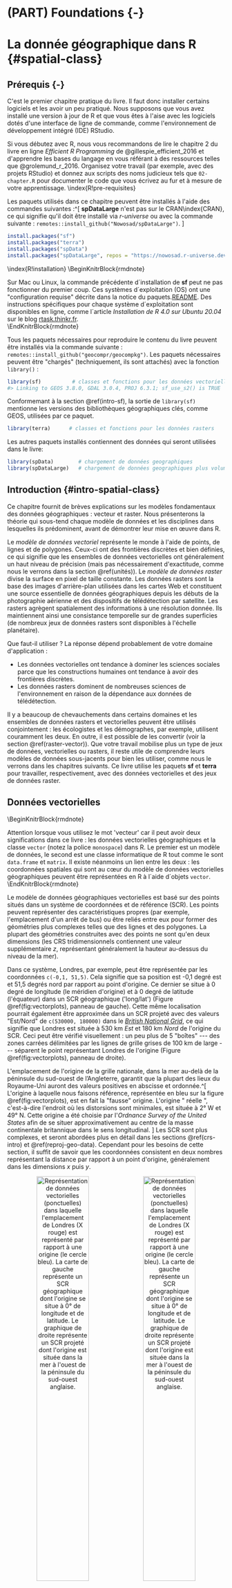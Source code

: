 # (PART) Foundations {-}

# La donnée géographique dans R {#spatial-class}

## Prérequis {-}

C'est le premier chapitre pratique du livre. Il faut donc installer certains logiciels et les avoir un peu pratiqué. 
Nous supposons que vous avez installé une version à jour de R et que vous êtes à l'aise avec les logiciels dotés d'une interface de ligne de commande, comme l'environnement de développement intégré (IDE) RStudio.
<!--or VSCode?-->

<!-- Should we update these references to more up-to-date resources? -->
Si vous débutez avec R, nous vous recommandons de lire le chapitre 2 du livre en ligne *Efficient R Programming* de @gillespie_efficient_2016 et d'apprendre les bases du langage en vous référant à des ressources telles que @grolemund_r_2016.
Organisez votre travail (par exemple, avec des projets RStudio) et donnez aux scripts des noms judicieux tels que `02-chapter.R` pour documenter le code que vous écrivez au fur et à mesure de votre apprentissage.
\index{R!pre-requisites}

Les paquets utilisés dans ce chapitre peuvent être installés à l'aide des commandes suivantes :^[
**spDataLarge** n'est pas sur le CRAN\index{CRAN}, ce qui signifie qu'il doit être installé via *r-universe* ou avec la commande suivante : `remotes::install_github("Nowosad/spDataLarge")`.
]


```r
install.packages("sf")
install.packages("terra")
install.packages("spData")
install.packages("spDataLarge", repos = "https://nowosad.r-universe.dev")
```

\index{R!installation}
\BeginKnitrBlock{rmdnote}<div class="rmdnote">Sur Mac ou Linux, la commande précédente d´installation de **sf** peut ne pas fonctionner du premier coup.
Ces systèmes d´exploitation (OS) ont une "configuration requise" décrite dans la notice du paquets.[README](https://github.com/r-spatial/sf). 
Des instructions spécifiques pour chaque système d´exploitation sont disponibles en ligne, comme l´article *Installation de R 4.0 sur Ubuntu 20.04* sur le blog [rtask.thinkr.fr](https://rtask.thinkr.fr/installation-of-r-4-0-on-ubuntu-20-04-lts-and-tips-for-spatial-packages/).</div>\EndKnitrBlock{rmdnote}

Tous les paquets nécessaires pour reproduire le contenu du livre peuvent être installés via la commande suivante : `remotes::install_github("geocompr/geocompkg")`.
Les paquets nécessaires peuvent être "chargés" (techniquement, ils sont attachés) avec la fonction `library()` :


```r
library(sf)          # classes et fonctions pour les données vectorielles
#> Linking to GEOS 3.8.0, GDAL 3.0.4, PROJ 6.3.1; sf_use_s2() is TRUE
```

Conformemant à la section \@ref(intro-sf), la sortie de `library(sf)` mentionne les versions des bibliothèques géographiques clés, comme GEOS, utilisées par ce paquet.


```r
library(terra)      # classes et fonctions pour les données rasters
```

Les autres paquets installés contiennent des données qui seront utilisées dans le livre:


```r
library(spData)        # chargement de données geographiques
library(spDataLarge)   # chargement de données geographiques plus volumineuses
```

## Introduction {#intro-spatial-class}

Ce chapitre fournit de brèves explications sur les modèles fondamentaux des données géographiques : vecteur et raster.
Nous présenterons la théorie qui sous-tend chaque modèle de données et les disciplines dans lesquelles ils prédominent, avant de démontrer leur mise en œuvre dans R.

Le *modèle de données vectoriel* représente le monde à l'aide de points, de lignes et de polygones.
Ceux-ci ont des frontières discrètes et bien définies, ce qui signifie que les ensembles de données vectorielles ont généralement un haut niveau de précision (mais pas nécessairement d'exactitude, comme nous le verrons dans la section \@ref(unités)).
Le *modèle de données raster* divise la surface en pixel de taille constante.
Les données rasters sont la base des images d'arrière-plan utilisées dans les cartes Web et constituent une source essentielle de données géographiques depuis les débuts de la photographie aérienne et des dispositifs de télédétection par satellite.
Les rasters agrègent spatialement des informations à une résolution donnée. Ils maintiennent ainsi une consistance temporelle sur de grandes superficies (de nombreux jeux de données rasters sont disponibles à l'échelle planétaire).

Que faut-il utiliser ?
La réponse dépend probablement de votre domaine d'application :

- Les données vectorielles ont tendance à dominer les sciences sociales parce que les constructions humaines ont tendance à avoir des frontières discrètes.
- Les données rasters dominent de nombreuses sciences de l'environnement en raison de la dépendance aux données de télédétection.

Il y a beaucoup de chevauchements dans certains domaines et les ensembles de données rasters et vectorielles peuvent être utilisés conjointement :
les écologistes et les démographes, par exemple, utilisent couramment les deux.
En outre, il est possible de les convertir (voir la section \@ref(raster-vector)).
Que votre travail mobilise plus un type de jeux de données, vectorielles ou rasters, il reste utile de comprendre leurs modèles de données sous-jacents pour bien les utiliser, comme nous le verrons dans les chapitres suivants.
Ce livre utilise les paquets **sf** et **terra** pour travailler, respectivement, avec des données vectorielles et des jeux de données raster.

## Données vectorielles 

\BeginKnitrBlock{rmdnote}<div class="rmdnote">Attention lorsque vous utilisez le mot 'vecteur' car il peut avoir deux significations dans ce livre :
les données vectorielles géographiques et la classe `vector` (notez la police `monospace`) dans R.
Le premier est un modèle de données, le second est une classe informatique de R tout comme le sont `data.frame` et `matrix`.
Il existe néanmoins un lien entre les deux : les coordonnées spatiales qui sont au cœur du modèle de données vectorielles géographiques peuvent être représentées en R à l´aide d´objets `vector`.</div>\EndKnitrBlock{rmdnote}

Le modèle de données géographiques vectorielles est basé sur des points situés dans un système de coordonnées et de référence (SCR).
Les points peuvent représenter des caractéristiques propres (par exemple, l'emplacement d'un arrêt de bus) ou être reliés entre eux pour former des géométries plus complexes telles que des lignes et des polygones.
La plupart des géométries construites avec des points ne sont qu'en deux dimensions (les CRS tridimensionnels contiennent une valeur supplémentaire $z$, représentant généralement la hauteur au-dessus du niveau de la mer).

Dans ce système, Londres, par exemple, peut être représentée par les coordonnées `c(-0,1, 51,5)`.
Cela signifie que sa position est  -0,1 degré est et 51,5 degrés nord par rapport au point d'origine.
Ce dernier se situe à 0 degré de longitude (le méridien d'origine) et à 0 degré de latitude (l'équateur) dans un SCR géographique ('long/lat') (Figure \@ref(fig:vectorplots), panneau de gauche).
Cette même localisation pourrait également être approximée dans un SCR projeté avec des valeurs "Est/Nord" de `c(530000, 180000)` dans le [*British National Grid*](https://en.wikipedia.org/wiki/Ordnance_Survey_National_Grid), ce qui signifie que Londres est située à 530 km *Est* et 180 km *Nord* de l'origine du SCR.
Ceci peut être vérifié visuellement : un peu plus de 5 "boîtes" --- des zones carrées délimitées par les lignes de grille grises de 100 km de large --- séparent le point représentant Londres de l'origine (Figure \@ref(fig:vectorplots), panneau de droite).

L'emplacement de l'origine de la grille nationale, dans la mer au-delà de la péninsule du sud-ouest de l’Angleterre, garantit que la plupart des lieux du Royaume-Uni auront des valeurs positives en abscisse et ordonnée.^[ 
L'origine à laquelle nous faisons référence, représentée en bleu sur la figure \@ref(fig:vectorplots), est en fait la "fausse" origine.
L'origine " réelle ", c'est-à-dire l'endroit où les distorsions sont minimales, est située à 2° W et 49° N. 
Cette origine a été choisie par l'*Ordnance Survey of the United States* afin de se situer approximativement au centre de la masse continentale britannique dans le sens longitudinal.
]
Les SCR sont plus complexes, et seront abordées plus en détail dans les sections \@ref(crs-intro) et \@ref(reproj-geo-data). Cependant pour les besoins de cette section, il suffit de savoir que les coordonnées consistent en deux nombres représentant la distance par rapport à un point d'origine, généralement dans les dimensions $x$ puis $y$.



<div class="figure" style="text-align: center">
<img src="figures/vector_lonlat.png" alt="Représentation de données vectorielles (ponctuelles) dans laquelle l'emplacement de Londres (X rouge) est représenté par rapport à une origine (le cercle bleu). La carte de gauche représente un SCR géographique dont l'origine se situe à 0° de longitude et de latitude. Le graphique de droite représente un SCR projeté dont l'origine est située dans la mer à l'ouest de la péninsule du sud-ouest anglaise." width="49%" /><img src="figures/vector_projected.png" alt="Représentation de données vectorielles (ponctuelles) dans laquelle l'emplacement de Londres (X rouge) est représenté par rapport à une origine (le cercle bleu). La carte de gauche représente un SCR géographique dont l'origine se situe à 0° de longitude et de latitude. Le graphique de droite représente un SCR projeté dont l'origine est située dans la mer à l'ouest de la péninsule du sud-ouest anglaise." width="49%" />
<p class="caption">(\#fig:vectorplots)Représentation de données vectorielles (ponctuelles) dans laquelle l'emplacement de Londres (X rouge) est représenté par rapport à une origine (le cercle bleu). La carte de gauche représente un SCR géographique dont l'origine se situe à 0° de longitude et de latitude. Le graphique de droite représente un SCR projeté dont l'origine est située dans la mer à l'ouest de la péninsule du sud-ouest anglaise.</p>
</div>

**sf** fournit des classes informatiques pour les données géographiques vectorielles ainsi qu'une interface en ligne de commande pour des bibliothèques de géocomputation de bas niveau : 

- GDAL\index{GDAL}, pour la lecture, l'écriture et la manipulation d'une large gamme de formats de données géographiques, couverte dans le chapitre \@ref(read-write)
- PROJ, une puissante bibliothèque pour les transformations de systèmes de coordonnées, qui sous-tend le chapitre \@ref(reproj-geo-data)
- GEOS\index{GEOS}, un moteur de géométrie euclidienne pour les opérations telles que le calcul des tampons et des centroïdes sur les données avec un SCR projeté, couvert dans le chapitre \@ref(geometric-operations)
- [S2](https://s2geometry.io/), un moteur de géométrie sphérique écrit en C++ développé par Google, via le paquet [**s2**](https://r-spatial.github.io/s2/), couvert dans la section \@ref(s2) ci-dessous et dans le chapitre \@ref(reproj-geo-data).
<!-- - [liblwgeom](https://github.com/postgis/postgis/tree/master/liblwgeom), a geometry engine used by PostGIS, via the [**lwgeom**](https://r-spatial.github.io/lwgeom/) package -->

Les informations concernant ces interfaces sont indiquées par *sf* lorsque que celui ci est chargé pour la première fois: via le message `Linking to GEOS 3.8.0, GDAL 3.0.4, PROJ 6.3.1; sf_use_s2() is TRUE` apparue en dessous de la commande `library(sf)` au tout début de ce chapitre. Ce message indique les versions des bibliothèques liées GEOS, GDAL et PROJ (chiffre pouvant varier au cours du temps et entre les ordinateurs) et si oui ou non l'interface avec S2 est activée. 
Aujourd'hui, nous considérons que c'est un acquis, cependant, c'est grâce à l’intégration étroite entre les différentes bibliothèques géographiques qu'un travail de géocomputation reproductible est possible.

Une fonctionnalité intéressante de **sf** est que vous pouvez changer le moteur de géométrie par défaut utilisé sur les données non projetées : "Désactiver" S2 peut être fait avec la commande `sf::sf_use_s2("FALSE")`, ce qui signifie que le moteur de géométrie euclidienne GEOS sera utilisé par défaut pour toutes les opérations de géométrie, y compris celles sur les données non projetées.
Comme nous le verrons dans la Section \@ref(s2), la géométrie euclidienne, ou plane, est basée sur un espace à 2 dimensions.
Les moteurs de géométrie euclidienne tels que GEOS supposent des coordonnées "plates" (projetées), tandis que les moteurs de géométrie sphérique tels que S2 supposent des coordonnées non projetées (lon/lat).

Cette section présente les classes **sf** en préparation des chapitres suivants (les chapitres \@ref(geometric-operations) et \@ref(read-write) couvrent respectivement l'interface GEOS et GDAL)

### Une introduction aux *Simple Features*

*Simple features* est un [Format ouvert](http://portal.opengeospatial.org/files/?artifact_id=25355) développé et approuvé par l'Open Geospatial Consortium (OGC), une organisation à but non lucratif dont nous reviendrons sur les activités dans un chapitre ultérieur (section \@ref(file-formats)).
\index{simple features |cf. {sf}}
*Simple Features* est un modèle de données hiérarchique qui représente un large éventail de types géométriques.
Sur les 18 types géométriques pris en charge par la spécification, seuls 7 sont utilisés dans la grande majorité des recherches géographiques (voir Figure \@ref(fig:sf-ogc)) ;
ces types géométriques de base sont entièrement pris en charge par le paquet R **sf** [@pebesma_simple_2018].^[
Le format OGC complet comprend des types de géométrie plutôt exotiques, notamment les types de géométrie "surface" et "courbe", qui ont actuellement une application limitée dans le monde réel.
Les 18 types peuvent être manipulés avec le package **sf**, bien que (à partir de l'été 2018) leur représentation ne fonctionne plus que pour les "7 principaux".
]  

<div class="figure" style="text-align: center">
<img src="figures/sf-classes.png" alt="Les types de *Simple features* pleinement disponibles dans sf." width="60%" />
<p class="caption">(\#fig:sf-ogc)Les types de *Simple features* pleinement disponibles dans sf.</p>
</div>

**sf** peut représenter tous les types de géométrie vectorielle courants (les classes de données raster ne sont pas prises en charge par **sf**) : points, lignes, polygones et leurs versions "multi" respectives (qui regroupent les caractéristiques du même type en une seule caractéristique).
\index{sf}
\index{sf (package)|voir {sf}}
**sf** prend également en charge les collections de géométrie, qui peuvent contenir plusieurs types de géométrie dans un seul objet.
**sf** fournit la même fonctionnalité (et plus) que celle fournie précédemment dans trois packages --- **sp** pour les classes de données [@R-sp], **rgdal** pour la lecture/écriture de données via une interface avec GDAL et PROJ [@R-rgdal] et **rgeos** pour les opérations spatiales via une interface avec GEOS [@R-rgeos].


Comme expliqué au chapitre 1, les paquets géographiques de R ont une longue histoire d'interfaçage avec des bibliothèques de niveau inférieur, et **sf** poursuit cette tradition avec une interface unifiée vers les versions récentes de GEOS pour les opérations de géométrie, la bibliothèque GDAL pour la lecture et l'écriture de fichiers de données géographiques, et la bibliothèque PROJ pour la représentation et la transformation des systèmes de référence de coordonnées projetées.
Grâce à **s2**,
<!-- **s2** functions have replaced **lwgeom** ones (Bivand 2021). -->
<!-- and **lwgeom**, **sf** also has an inter to PostGIS's [`liblwgeom`](https://github.com/postgis/postgis/tree/master/liblwgeom) library  -->
"une interface avec la bibliothèque de géométrie sphérique de Google [`s2`] (https://s2geometry.io/), **sf** a également accès à des "mesures et opérations sur des géométries non planes" rapides et précises" [@bivand_progress_2021].
Depuis la version 1.0.0 de **sf**, lancée en [juin 2021](https://cran.r-project.org/src/contrib/Archive/sf/), la fonctionnalité **s2** est maintenant utilisée par [défaut](https://r-spatial.org/r/2020/06/17/s2.html) sur les géométries avec des systèmes de coordonnées géographiques (longitude/latitude), une caractéristique unique de **sf** qui diffère des bibliothèques spatiales ne prenant en charge que GEOS pour les opérations de géométrie, comme le paquet Python [GeoPandas](geopandas/geopandas/issues/2098).
Nous aborderons **s2** dans les chapitres suivants.
<!-- Todo: link to them, e.g. (RL 2021-11) -->
<!-- See sections \@ref(s2) and \@ref(buffers) for further details. -->

La capacité de **sf** à intégrer plusieurs bibliothèques puissantes pour la géoinformatique dans un seul cadre est une réalisation remarquable qui réduit le "coût d'entrée" dans le monde de l'analyse reproductible des données géographiques avec des bibliothèques performantes.
La fonctionnalité de **sf** est bien documentée sur son site web à l'adresse [r-spatial.github.io/sf/] (https://r-spatial.github.io/sf/index.html) qui contient 7 vignettes.
Celles-ci peuvent être visualisées hors ligne comme suit :


```r
vignette(package = "sf") # Qu'elles sont les vignettes disponibles
vignette("sf1")          # Une introduction à la bibliothèque 
```



Comme l'explique la première vignette, les objets de type *simples features* dans R sont stockés dans un tableau de données, les données géographiques occupant une colonne spéciale, généralement nommée "geom" ou "geometry".
Nous allons utiliser le jeu de données `world` fourni par la bibliothèque **spData**, chargé au début de ce chapitre, pour montrer ce que sont les objets `sf` et comment ils fonctionnent.
`world` est un "tableau de données `sf`" contenant des colonnes spatiales et attributaires, dont les noms sont retournés par la fonction `names()` (la dernière colonne dans cet exemple contient les informations géographiques) :


```r
class(world)
#> [1] "sf"         "tbl_df"     "tbl"        "data.frame"
names(world)
#>  [1] "iso_a2"    "name_long" "continent" "region_un" "subregion" "type"     
#>  [7] "area_km2"  "pop"       "lifeExp"   "gdpPercap" "geom"
```

Le contenu de cette colonne `geom` donne aux objets `sf` leurs propriétés spatiales : `world$geom` est une '[colonne de type liste](https://adv-r.hadley.nz/vectors-chap.html#list-columns)' qui contient toutes les coordonnées des polygones du pays.
\index{list column}
Les objets `sf` peuvent être tracés rapidement avec la fonction de base de R, `plot()` ;
la commande suivante crée la figure \@ref(fig:world-all).


```r
plot(world)
```

<div class="figure" style="text-align: center">
<img src="02-spatial-data_files/figure-html/world-all-1.png" alt="Cartes du monde utilisant le paquet sf, avec une dimension pour chaque attribut." width="100%" />
<p class="caption">(\#fig:world-all)Cartes du monde utilisant le paquet sf, avec une dimension pour chaque attribut.</p>
</div>

Notez qu'au lieu de créer une seule carte par défaut pour les objets géographiques, comme le font la plupart des programmes SIG,  la fonction `plot()` sur des objets `sf` retourne une carte pour chaque variable du jeux de données.
Ce comportement peut être utile pour explorer la distribution spatiale de différentes variables et est abordé plus en détail dans la section \@ref(basic-map).

Plus largement, traiter les objets géographiques comme des tableaux de données classiques avec des propriétés spatiales présente de nombreux avantages, surtout si vous avez déjà l'habitude de travailler avec des tableaux de données.
Par exemple, la fonction très pratique `summary()`, fournit un aperçu utile des variables de l'objet `world`.


```r
summary(world["lifeExp"])
#>     lifeExp                geom    
#>  Min.   :50.6   MULTIPOLYGON :177  
#>  1st Qu.:65.0   epsg:4326    :  0  
#>  Median :72.9   +proj=long...:  0  
#>  Mean   :70.9                      
#>  3rd Qu.:76.8                      
#>  Max.   :83.6                      
#>  NA's   :10
```

Bien que nous n'ayons sélectionné qu'une seule variable pour la commande `summary()`, elle produit également un rapport sur la géométrie.
Cela démontre le comportement "permanent" des colonnes de type géométrie des objets **sf**, cela signifie que la géométrie est conservée à moins que l'utilisateur ne la supprime délibérément, comme nous le verrons dans la Section \@ref(vector-attribute-manipulation).
Le résultat fournit un résumé rapide des données spatiales et non spatiales contenues dans `world` : l'espérance de vie moyenne est de 71 ans (allant de moins de 51 ans à plus de 83 ans avec une médiane de 73 ans) pour tous les pays.

\BeginKnitrBlock{rmdnote}<div class="rmdnote">Le mot `MULTIPOLYGON` dans le résumé ci-dessus fait référence au type de géométrie des éléments (pays) dans l´objet `world`.
Cette représentation est nécessaire pour les pays comportant des îles comme l´Indonésie et la Grèce.
Les autres types de géométrie sont décrits dans la section \@ref(geometry).</div>\EndKnitrBlock{rmdnote}

Il est important d'examiner de plus près le comportement de base et le contenu de cet objet *simple feature*, que l'on peut utilement considérer comme un "**s**patial data **f**rames".

Les objets `sf` sont faciles à extraire: le code ci-dessous extrait ses deux premières lignes et trois premières colonnes de `world`.
La sortie montre deux différences majeures par rapport à un `data.frame` standard : l'inclusion de données géographiques supplémentaires (`geometry type`, `dimension`, `bbox` et les informatio`ns SCR - `epsg (SRID)`, `proj4string`) ainsi que la présence d'une colonne `geometry`, ici nommée `geom` :


```r
world_mini = world[1:2, 1:3]
world_mini
#> Simple feature collection with 2 features and 3 fields
#> Geometry type: MULTIPOLYGON
#> Dimension:     XY
#> Bounding box:  xmin: -180 ymin: -18.3 xmax: 180 ymax: -0.95
#> Geodetic CRS:  WGS 84
#> # A tibble: 2 × 4
#>   iso_a2 name_long continent                                                geom
#>   <chr>  <chr>     <chr>                                      <MULTIPOLYGON [°]>
#> 1 FJ     Fiji      Oceania   (((-180 -16.6, -180 -16.5, -180 -16, -180 -16.1, -…
#> 2 TZ     Tanzania  Africa    (((33.9 -0.95, 31.9 -1.03, 30.8 -1.01, 30.4 -1.13,…
```

Tout cela peut sembler assez complexe, surtout pour un système de classes qui est censé être simple.
Cependant, il y a de bonnes raisons d'organiser les choses de cette façon et d'utiliser **sf**.

Avant de décrire chaque type de géométrie géré par le paquet **sf**, il est utile de prendre un peu de recul pour comprendre les éléments constitutifs des objets de type `sf`. 
La section \@ref(sf) montre comment les objets *simples features* sont des tableau de données, avec des colonnes géométriques spéciales.
Ces colonnes spatiales sont souvent appelées `geom` ou `geometry` : ainsi `world$geom` fait référence à l'élément spatial de l'objet `world` décrit plus haut.
Ces colonnes géométriques sont des "colonnes de type liste" de la classe `sfc` (voir la section \@ref(sfc)).
Puis, à leur tour, les objets `sfc` sont composés d'un ou plusieurs objets de la classe `sfg` : des géométries *simples features* que nous décriverons dans la section \@ref(sfg).
\index{sf!sfc}
\index{simple feature columns|see {sf!sfc}}

Pour comprendre comment fonctionnent les composantes spatiales des *simples features*, il est essentiel de comprendre comment leurs géométries sont prises en comptes.
C'est pourquoi nous couvrirons chacun des types de géométrie *simples features* actuellement pris en charge dans la section \@ref(geometry) puis nous continuerons en montrant comment ils peuvent être représentés dans R avec des objets `sf`, formés à la base d'objets `sfg` et `sfc`.


```bloc2
Le morceau de code précédent utilise `=` pour créer un nouvel objet appelé `world_mini` dans la commande `world_mini = world[1:2, 1:3]`.
C´est ce qu´on appelle une affectation.
Une commande équivalente pour obtenir le même résultat est `world_mini <- world[1:2, 1:3]`.
Bien que l´affectation par flèche soit plus couramment utilisée, nous utilisons l´affectation par égalité parce qu´elle est légèrement plus rapide à taper et plus facile à enseigner en raison de sa compatibilité avec les langages couramment utilisés tels que Python et JavaScript.
L´utilisation de l´un ou l´autre est une question de préférence, tant que vous êtes cohérent (des paquets tels que **styler** peuvent être utilisés pour changer de style).
```

### Pourquoi *simple features*?

Les *simple features* sont un modèle de données largement utilisé qui sous-tend les structures de données de nombreuses applications SIG, notamment QGIS\index{QGIS} et PostGIS\index{PostGIS}.
L'un des principaux avantages de cette approche est que l'utilisation du modèle de données garantit que votre travail est transférable à d'autres configurations, par exemple l'importation et l'exportation vers des bases de données spatiales.
\index{sf!why simple features}

Une question plus spécifique du point de vue de R est "pourquoi utiliser le paquet **sf** alors que **sp** est déjà éprouvé" ?
Il existe de nombreuses raisons (liées notamment aux avantages du modèle des *simple features*) :

- lecture et écriture rapides des données ;
- amélioration des performances de représentation graphique ;
- les objets **sf** peuvent être traités comme des tableaux de données dans la plupart des opérations ; 
- les noms des fonctions **sf** sont relativement cohérents et intuitifs (tous commencent par `st_`) ; 
- les fonctions **sf** peuvent être combinées à l'aide de l'opérateur `%>%` et fonctionnent bien avec la collection [tidyverse](http://tidyverse.org/) des paquets R\index{tidyverse}.  

L'intégration de **sf** pour les paquets **tidyverse** est illustrée avec la fonction de lecture des données géographiques vectorisées: `read_sf()`.
Au contraire de la fonction `st_read()` qui va retourner les attributs dans les classes de base R `data.frame` (et affiche un message de compte rendu plus complet qui dans l'extrait de code ci dessous a été omis) la fonction `read_sf()` va retourner un **tidyverse** `tibble`.
Vous en trouvez la démonstration ci-dessous (voir la section \@ref(iovec) sur la lecture et l'écriture des données géographiques vectorielles avec R) : 


```r
nc_dfr = st_read(system.file("shape/nc.shp", package = "sf"))
#> Reading layer `nc' from data source 
#>   `/usr/local/lib/R/site-library/sf/shape/nc.shp' using driver `ESRI Shapefile'
#> Simple feature collection with 100 features and 14 fields
#> Geometry type: MULTIPOLYGON
#> Dimension:     XY
#> Bounding box:  xmin: -84.3 ymin: 33.9 xmax: -75.5 ymax: 36.6
#> Geodetic CRS:  NAD27
nc_tbl = read_sf(system.file("shape/nc.shp", package = "sf"))
class(nc_dfr)
#> [1] "sf"         "data.frame"
class(nc_tbl)
#> [1] "sf"         "tbl_df"     "tbl"        "data.frame"
```

Comme illusté dans le Chapitre \@ref(attr), montrant la manipulation d'objets `sf avec le **tidyverse**,  **sf** est désormais la bibliothèquee de référence pour l'analyse des données vectorielles spatiales dans R (sans oublier l'écosystème des paquets **spatstat** qui fournit de nombreuses fonctions pour les statistiques spatiales).
De nombreux paquets populaires reposent sur **sf**, comme le montre l'augmentation de sa popularité en termes de nombre de téléchargements par jour, comme indiqué dans la section \@ref(r-ecosystem) du chapitre précédent.
La transition de paquets et de chaînes de processus reposant sur les anciens paquets **rgeos** et **rgdal** prends du temps [@bivand_progress_2021], mais le processus a été acceleré par le sentiments d'urgence par les messages indiquant qu'ils "seraient indisponibles à partir de fin 2023".
Cela signifie que quiconque utilisant encore ces paquets se doit de "**passer aux fonctions de sf/stars/terra pour utiliser GDAL et PROJ le plus rapidement possible.**".

En d'autres termes, **sf** est à l'épreuve du futur mais **sp** ne l'est pas.
Pour les *workflow*  qui dépendent de l'ancienne classe `Spatial`, les objets `sf` peuvent être convertis depuis et vers la classe `Spatial` du paquet **sp** comme suit :


```r
library(sp)
world_sp = as(world, "Spatial") # de sf à sp
# sp functions ...
world_sf = st_as_sf(world_sp)           # de sp à sf
```

### Réalisation rapide de cartes {#basic-map}

Des premiers jets de cartes peuvent être crées dans **sf** avec `plot()`.
Par défaut, cela crée un graphique avec de multiple encarts (comme `spplot()` de **sp**), un encart pour chaque variable de l'objet, comme illustré dans le panneau de gauche de la Figure \@ref(fig:sfplot).
Une légende ou "clé" avec une couleur continue est produite si l'objet à tracer a une seule variable (voir l'encart de droite).
Les couleurs peuvent également être définies avec l'argument `col = `, bien que cela ne permette pas de créer une palette continue ou une légende. 
\index{map making!basic}


```r
plot(world[3:6])
plot(world["pop"])
```

<div class="figure" style="text-align: center">
<img src="02-spatial-data_files/figure-html/sfplot-1.png" alt="Cartographie avec sf, avec plusieurs variables (gauche) ou une seule (droite)." width="49%" /><img src="02-spatial-data_files/figure-html/sfplot-2.png" alt="Cartographie avec sf, avec plusieurs variables (gauche) ou une seule (droite)." width="49%" />
<p class="caption">(\#fig:sfplot)Cartographie avec sf, avec plusieurs variables (gauche) ou une seule (droite).</p>
</div>

Les graphiques sont ajoutés en tant que couches aux images existantes en ajoutant dans la fonction l'argument `add = TRUE`.^[
L'appel de la fonction `plot()` sur un objet **sf** va en réalité appeler `sf::::plot.sf()`. 
La fonction `plot()` est une méthode générique qui se comporte différemment selon la classe de l'objet en entrée.
]
Pour illustrer cela et donner un avant-goût du contenu des chapitres \@ref(attr) et \@ref(spatial-operations) sur les attributs et les opérations sur les données spatiales, l'extrait de code suivant combine des pays d'Asie :


```r
world_asia = world[world$continent == "Asia", ]
asia = st_union(world_asia)
```

Ainsi, nous pouvons maintenant dessiner le continent asiatique sur une carte du monde.
Notez que le premier graphique ne doit avoir qu'un seul encart pour que `add = TRUE` fonctionne.
Si le premier graphique a une légende, `reset = FALSE` doit être utilisé (résultat non montré) :


```r
plot(world["pop"], reset = FALSE)
plot(asia, add = TRUE, col = "red")
```

L'ajout de couches de cette manière peut être utilisé pour vérifier la correspondance géographique entre les couches : 
la fonction `plot()` est rapide à exécuter et nécessite peu de lignes de code, mais ne permet pas de créer des cartes interactives avec une large gamme d'options.
Pour la réalisation de cartes plus poussées, nous recommandons l'utilisation de paquets de visualisation spécifiques tels que **tmap** (voir le chapitre \@ref(adv-map)).

Il y a plusieurs façons de modifier les cartes avec la méthode `plot()` de **sf**.
Comme **sf** étend les méthodes de base de R, les arguments de `plot()` tels que `main =` (qui spécifie le titre de la carte) fonctionnent avec les objets `sf` (voir `?graphics::plot` et `?par`).^[
Remarque : de nombreux arguments de `plot()` sont ignorés dans les cartes à facettes, lorsque plus d'une colonne `sf` est utilisée.
]
\index{base plot|see {map making}}
\index{map making!base plotting}

La figure \@ref(fig:contpop) illustre cette flexibilité en superposant sur une carte du monde des cercles dont les diamètres (définis avec l'argument `cex =`) représentent les populations des pays.
Une version non projetée de cette figure peut être créée avec les commandes suivantes (voir les exercices à la fin de ce chapitre et le script [`02-contplot.R`](https://github.com/Robinlovelace/geocompr/blob/main/code/02-contpop.R)  \@ref(fig:contpop)):


```r
plot(world["continent"], reset = FALSE)
cex = sqrt(world$pop) / 10000
world_cents = st_centroid(world, of_largest = TRUE)
plot(st_geometry(world_cents), add = TRUE, cex = cex)
```

<div class="figure" style="text-align: center">
<img src="02-spatial-data_files/figure-html/contpop-1.png" alt="Pays coloriés par continent et leur population en 2015 (cercles proportionnels à la population)." width="100%" />
<p class="caption">(\#fig:contpop)Pays coloriés par continent et leur population en 2015 (cercles proportionnels à la population).</p>
</div>

Le code ci-dessus utilise la fonction `st_centroid()` pour convertir un type de géométrie (polygones) en un autre (points) (voir chapitre \@ref(geometric-operations)), dont la représentation varie en fonction de  l'argument `cex`.

\index{bounding box}
La méthode plot de **sf** possède également des arguments spécifiques aux données géographiques. `expandBB`, par exemple, peut être utilisé pour dessiner un objet `sf` dans son contexte :
elle prend un vecteur de quatre nombres qui étend la boîte de délimitation de la carte par rapport à zéro en suivant l'ordre : bas, gauche, haut, droite.
Dans le programme suivant, ce paramètre est utilisé pour représenter l'Inde et ses gigantesques voisins asiatiques, en mettant l'accent sur la Chine à l'est \@ref(fig:china) (voir les \exercices ci-dessous sur l'ajout de texte aux graphiques) :


```r
india = world[world$name_long == "India", ]
plot(st_geometry(india), expandBB = c(0, 0.2, 0.1, 1), col = "gray", lwd = 3)
plot(world_asia[0], add = TRUE)
```

<div class="figure" style="text-align: center">
<img src="02-spatial-data_files/figure-html/china-1.png" alt="L'Inde et ses pays voisins, exemple d'utilisation du paramètre expandBB." width="50%" />
<p class="caption">(\#fig:china)L'Inde et ses pays voisins, exemple d'utilisation du paramètre expandBB.</p>
</div>

Notez l'utilisation de `[0]` pour ne garder que la colonne de géométrie et de `lwd` pour mettre l'accent sur l'Inde.
La prochaine section \@ref(other-mapping-packages) présente d'autres techniques de visualisation permettant de représenter une gamme de types de géométrie.

### Les types de géométries {#geometry}

Les géométries sont les éléments de base des *simples features*.
Ces derniers peuvent prendre dans R l'un des 18 types de géométrie pris en charge par le paquet **sf**.
\index{geometry types|see {sf!geometry types}}
\index{sf!geometry types}
Dans ce chapitre, nous nous concentrerons sur les sept types les plus couramment utilisés : `POINT`, `LINESTRING`, `POLYGON`, `MULTIPOINT`, `MULTILINESTRING`, `MULTIPOLYGON` et `GEOMETRYCOLLECTION`.
La liste complète des types d'éléments possibles est disponible dans [le manuel de PostGIS](http://postgis.net/docs/using_postgis_dbmanagement.html).

En général, le *well-known binary* (WKB) ou le *well-known text*  (WKT) sont les codages standard pour les géométries simples. 
\index{well-known text}
\index{WKT|see {well-known text}}
\index{well-known binary}
Les WKB sont généralement représentés par des chaînes hexadécimales facilement lisibles par les ordinateurs.
C'est pourquoi les SIG et les bases de données spatiales l'utilisent pour transférer et stocker des objets géométriques.
Le WKT, quant à lui, est une description de balisage textuel lisible par l'homme pour des *simples features*. 
Les deux formats sont échangeables, et si nous en présentons un, nous choisirons naturellement la représentation WKT.

La base de chaque type de géométrie est le point. 
Un point est simplement une coordonnée dans un espace 2D, 3D ou 4D (cf. `vignette("sf1")` pour plus d'informations). Un exemple est disponible sur le second panneau de la figure \@ref(fig:sfcs):
\index{sf!point}

- `POINT (5 2)`

\index{sf!linestring}
Une *linestring*, ligne, est une séquence de points avec une ligne droite reliant ces points, par exemple (cf. le panneau central de la figure \@ref(fig:sfcs)) :

- `LINESTRING (1 5, 4 4, 4 1, 2 2, 3 2)`

Un polygone est une séquence de points qui forment un anneau fermé, sans intersection.
Fermé signifie que le premier et le dernier point d'un polygone ont les mêmes coordonnées (cf. le panneau de droite de la figure \@ref(fig:sfcs)).^[
Par définition, un polygone a une limite extérieure (anneau extérieur) et peut avoir zéro ou plusieurs limites intérieures (anneaux intérieurs), également appelées "trous".
Un polygone avec un trou serait, par exemple, `POLYGON ((1 5, 2 2, 4 1, 4 4, 1 5), (2 4, 3 4, 3 3, 2 3, 2 4))`.
]
\index{sf!hole}

- Polygone sans anneau intérieur: `POLYGON ((1 5, 2 2, 4 1, 4 4, 1 5))`

<div class="figure" style="text-align: center">
<img src="02-spatial-data_files/figure-html/sfcs-1.png" alt="Exemple de géometries de point, ligne et polygone." width="100%" />
<p class="caption">(\#fig:sfcs)Exemple de géometries de point, ligne et polygone.</p>
</div>



Jusqu'à présent, nous avons créé des géométries avec une seule entité géométrique par élément.
Toutefois, **sf** permet également l'existence de plusieurs géométries au sein d'une même entité (d'où le terme "collection de géométries") en utilisant la version "multi" de chaque type de géométrie :
\index{sf!multi features}

- Multipoint: `MULTIPOINT (5 2, 1 3, 3 4, 3 2)`
- Multilinestring: `MULTILINESTRING ((1 5, 4 4, 4 1, 2 2, 3 2), (1 2, 2 4))`
- Multipolygon: `MULTIPOLYGON (((1 5, 2 2, 4 1, 4 4, 1 5), (0 2, 1 2, 1 3, 0 3, 0 2)))`

<div class="figure" style="text-align: center">
<img src="02-spatial-data_files/figure-html/multis-1.png" alt="Examples de multi* geometries." width="100%" />
<p class="caption">(\#fig:multis)Examples de multi* geometries.</p>
</div>

Enfin, une collection de géométries peut contenir n'importe quelle combinaison de géométries, y compris des (multi)points et des lignes (voir figure \@ref(fig:geomcollection)) :
\index{sf!collection géométrique}

- Geometry collection: `GEOMETRYCOLLECTION (MULTIPOINT (5 2, 1 3, 3 4, 3 2), LINESTRING (1 5, 4 4, 4 1, 2 2, 3 2))`

<div class="figure" style="text-align: center">
<img src="02-spatial-data_files/figure-html/geomcollection-1.png" alt="Exemple de collection de géometrie." width="33%" />
<p class="caption">(\#fig:geomcollection)Exemple de collection de géometrie.</p>
</div>

### La classe sf {#sf}

Les *Simple features* sont composés de deux parties principales : les géométries et les attributs non géographiques.
La figure \@ref(fig:02-sfdiagram) montre comment un objet sf est créé -- les géométries proviennent d'un objet `sfc`, tandis que les attributs sont pris dans un `data.frame` ou un `tibble`.
Les sections \@ref(sfg) et \@ref(sfc) reprennent la création de géometries sf à partir de rien.

<div class="figure" style="text-align: center">
<img src="figures/02-sfdiagram.png" alt="Différentes étapes de construction des objets sf." width="100%" />
<p class="caption">(\#fig:02-sfdiagram)Différentes étapes de construction des objets sf.</p>
</div>

Les attributs non géographiques permettent la représentation du nom de l'entité ou d'autres attributs, mesures, appartenance à des groupes et autres.
\index{sf!class}
Pour l'illustrer nous allons représenter une température de 25°C à Londres le 21 juin 2017.
Cet exemple à une géométrie (les coordonnées) et trois attributs de trois classes différentes (le nom, la température et la date).^[
D'autres attributs pourraient être des types de villes (grandes, moyennes), ou une remarque indiquant si la mesure est produite par une station automatique.
]
Les objets de la classe `sf` représentent de telles données en combinant les attributs (`data.frame`) avec la colonne de géométrie *simple feature* (`sfc`).
Ils sont créés avec `st_sf()`, comme l'illustre le code ci-dessous, créant l'exemple londonien :


```r
lnd_point = st_point(c(0.1, 51.5))                 # objet sfg
lnd_geom = st_sfc(lnd_point, crs = 4326)           # objet sfc
lnd_attrib = data.frame(                           # objet data.frame
  name = "London",
  temperature = 25,
  date = as.Date("2017-06-21")
  )
lnd_sf = st_sf(lnd_attrib, geometry = lnd_geom)    # objet sf
```

Que s'est-il passé ? Premièrement, les coordonnés ont été utilisées pour créer la *simple feature geometry* (`sfg`).
Deuxièmement, la géométrie a été convertie en une colonne de type *simple feature* (`sfc`), avec un SCR.
Troisièmement, les attributs ont été stockés dans un `data.frame`, qui a été combiné avec l'objet `sfc` avec `st_sf()`.
Le résultat est un objet `sf`, comme montré ci-dessous (une partie de la sortie de code est omise) :


```r
lnd_sf
#> Simple feature collection with 1 features and 3 fields
#> ...
#>     name temperature       date         geometry
#> 1 London          25 2017-06-21 POINT (0.1 51.5)
```


```r
class(lnd_sf)
#> [1] "sf"         "data.frame"
```

Le résultat montre que les objets `sf` ont en fait deux classes informatiques, `sf` et `data.frame`.
Les *Simple features* sont simplement des tableaux de données mais avec un attribut spatial stocké dans une colonne de type liste, souvent nommée `geometry`, comme décrit dans la section \@ref(intro-sf).
Cette dualité est au coeur du concept de *Simple features*: 
la plupart du temps un objet `sf` peut être traité comme un `data.frame` et se comporté comme tel.
Les *Simple features* sont, par essence, des tableaux de données avec une extension spatiale.



### Simple feature geometries (sfg) {#sfg}

La classe `sfg` représente les différents types de géométrie *simple feature* dans R : point, ligne, polygone (et leurs équivalents "multi", comme les multipoints) ou collection de géométries.
\index{géométries d'entités simples|voir {sf!sfg}}

En général, la tâche fastidieuse de création de géométries vous est épargnée car vous pouvez simplement importer un fichier spatial déjà existant.
Cependant, il existe un ensemble de fonctions permettant de créer des objets géométriques *simple feature* (`sfg`) à partir de zéro si nécessaire.
Les noms de ces fonctions sont simples et cohérents, ils commencent tous par le préfixe `st_` et se terminent par le nom du type de géométrie en lettres minuscules :

- Un point : `st_point()`
- Une ligne : `st_linestring()`
- Un polygone: `st_polygon()`
- Un multipoint: `st_multipoint()`
- Une multiligne : `st_multilinestring()`
- Un multipolygone : `st_multipolygon()`
- Une collection de géométries : `st_geometrycollection()`

Les objets `sfg` peuvent être créés à partir de trois de types de données de R:

1. Un vecteur numérique: un point unique  
2. Un matrice: un ensemble de points, où chaque ligne représente un point, un multipoint ou une ligne
3. Une liste: une collection d'objets comme des matrices, des multilignes ou des collections de géométries.

La fonction `st_point()` crée un point à partir de vecteurs numériques :


```r
st_point(c(5, 2))                 # point en XY
#> POINT (5 2)
st_point(c(5, 2, 3))              # point en XYZ
#> POINT Z (5 2 3)
st_point(c(5, 2, 1), dim = "XYM") # point en XYM
#> POINT M (5 2 1)
st_point(c(5, 2, 3, 1))           # point en XYZM
#> POINT ZM (5 2 3 1)
```

Les sorties montrent que les types de points XY (coordonnées 2D), XYZ (coordonnées 3D) et XYZM (3D avec une variable supplémentaire, généralement la précision de mesure) sont créés à partir de vecteurs de longueur 2, 3 et 4, respectivement. 
Le type XYM doit être spécifié en utilisant l'argument `dim` (qui est l'abréviation de dimension).

En revanche, vous devez utiliser des matrices dans le cas des objets multipoints (`st_multipoint()`) et ligne (`st_linestring()`) :


```r
# la fonction rbind simplifie la création de matrices
## MULTIPOINT
multipoint_matrix = rbind(c(5, 2), c(1, 3), c(3, 4), c(3, 2))
st_multipoint(multipoint_matrix)
#> MULTIPOINT ((5 2), (1 3), (3 4), (3 2))
## LIGNE
linestring_matrix = rbind(c(1, 5), c(4, 4), c(4, 1), c(2, 2), c(3, 2))
st_linestring(linestring_matrix)
#> LINESTRING (1 5, 4 4, 4 1, 2 2, 3 2)
```

Enfin, vous devez utiliser les listes pour la création de multilignes, de (multi-)polygones et de collections de géométries :


```r
## POLYGONE
polygon_list = list(rbind(c(1, 5), c(2, 2), c(4, 1), c(4, 4), c(1, 5)))
st_polygon(polygon_list)
#> POLYGON ((1 5, 2 2, 4 1, 4 4, 1 5))
```


```r
## POLYGONE avec un trou
polygon_border = rbind(c(1, 5), c(2, 2), c(4, 1), c(4, 4), c(1, 5))
polygon_hole = rbind(c(2, 4), c(3, 4), c(3, 3), c(2, 3), c(2, 4))
polygon_with_hole_list = list(polygon_border, polygon_hole)
st_polygon(polygon_with_hole_list)
#> POLYGON ((1 5, 2 2, 4 1, 4 4, 1 5), (2 4, 3 4, 3 3, 2 3, 2 4))
```


```r
## MULTILIGNE
multilinestring_list = list(rbind(c(1, 5), c(4, 4), c(4, 1), c(2, 2), c(3, 2)), 
                            rbind(c(1, 2), c(2, 4)))
st_multilinestring((multilinestring_list))
#> MULTILINESTRING ((1 5, 4 4, 4 1, 2 2, 3 2), (1 2, 2 4))
```


```r
## MULTIPOLYGONE
multipolygon_list = list(list(rbind(c(1, 5), c(2, 2), c(4, 1), c(4, 4), c(1, 5))),
                         list(rbind(c(0, 2), c(1, 2), c(1, 3), c(0, 3), c(0, 2))))
st_multipolygon(multipolygon_list)
#> MULTIPOLYGON (((1 5, 2 2, 4 1, 4 4, 1 5)), ((0 2, 1 2, 1 3, 0 3, 0 2)))
```


```r
## COLLECTIONS DE GEOMETRIES
gemetrycollection_list = list(st_multipoint(multipoint_matrix),
                              st_linestring(linestring_matrix))
st_geometrycollection(gemetrycollection_list)
#> GEOMETRYCOLLECTION (MULTIPOINT (5 2, 1 3, 3 4, 3 2),
#>   LINESTRING (1 5, 4 4, 4 1, 2 2, 3 2))
```

### Simple feature columns (sfc) {#sfc}

Un objet `sfg` ne contient qu'un seul élément géométrique *simple feature*.
Une colonne de géométrie *simple feature** (`sfc`) est une liste d'objets `sfg`, qui peut en outre contenir des informations sur le système de référence des coordonnées utilisé.
Par exemple, pour combiner deux *simples features* en un seul objet avec deux entités, nous pouvons utiliser la fonction `st_sfc()`.
\index{sf!simple feature columns (sfc)}
C'est important car `sfc` va correspondre à la colonne de géométrie dans les tableaux de données **sf** :


```r
# POINT sfc
point1 = st_point(c(5, 2))
point2 = st_point(c(1, 3))
points_sfc = st_sfc(point1, point2)
points_sfc
#> Geometry set for 2 features 
#> Geometry type: POINT
#> Dimension:     XY
#> Bounding box:  xmin: 1 ymin: 2 xmax: 5 ymax: 3
#> CRS:           NA
#> POINT (5 2)
#> POINT (1 3)
```

Dans la plupart des cas, un objet `sfc` contient des objets du même type géométrique.
Par conséquent, lorsque nous convertissons des objets `sfg` de type polygone en une colonne géométrique *simple feature*, nous obtenons également un objet `sfc` de type polygone, ce qui peut être vérifié avec `st_geometry_type()`. 
De même, une colonne géométrique de multilignes donnera un objet `sfc` de type multiligne :


```r
# sfc POLYGON
polygon_list1 = list(rbind(c(1, 5), c(2, 2), c(4, 1), c(4, 4), c(1, 5)))
polygon1 = st_polygon(polygon_list1)
polygon_list2 = list(rbind(c(0, 2), c(1, 2), c(1, 3), c(0, 3), c(0, 2)))
polygon2 = st_polygon(polygon_list2)
polygon_sfc = st_sfc(polygon1, polygon2)
st_geometry_type(polygon_sfc)
#> [1] POLYGON POLYGON
#> 18 Levels: GEOMETRY POINT LINESTRING POLYGON MULTIPOINT ... TRIANGLE
```


```r
# sfc MULTILINESTRING
multilinestring_list1 = list(rbind(c(1, 5), c(4, 4), c(4, 1), c(2, 2), c(3, 2)), 
                            rbind(c(1, 2), c(2, 4)))
multilinestring1 = st_multilinestring((multilinestring_list1))
multilinestring_list2 = list(rbind(c(2, 9), c(7, 9), c(5, 6), c(4, 7), c(2, 7)), 
                            rbind(c(1, 7), c(3, 8)))
multilinestring2 = st_multilinestring((multilinestring_list2))
multilinestring_sfc = st_sfc(multilinestring1, multilinestring2)
st_geometry_type(multilinestring_sfc)
#> [1] MULTILINESTRING MULTILINESTRING
#> 18 Levels: GEOMETRY POINT LINESTRING POLYGON MULTIPOINT ... TRIANGLE
```

C'est aussi possible de créer un objet `sfc` à partir d'objets `sfg` de géométries différentes.  


```r
# GEOMETRIE sfc 
point_multilinestring_sfc = st_sfc(point1, multilinestring1)
st_geometry_type(point_multilinestring_sfc)
#> [1] POINT           MULTILINESTRING
#> 18 Levels: GEOMETRY POINT LINESTRING POLYGON MULTIPOINT ... TRIANGLE
```

Comme indiqué précédemment, les objets `sfc` peuvent également stocker de l'information sur le système de coordonnées et de référence (SCR).
La valeur par défaut est `NA` (*Not Available*) et elle peut être vérifiée avec `st_crs()` :


```r
st_crs(points_sfc)
#> Coordinate Reference System: NA
```

Toutes les géométries des objets `sfc` doivent avoir le même SCR.
Un SCR peut être spécifié avec l'argument `crs` de `st_sfc()` (ou `st_sf()`), il prend un **identifiant SCR** fourni sous forme de chaîne de texte, comme `crs = "EPSG:4326"` (voir la section \@ref(crs-in-r) pour détails et mieux comprendre ce que cela signifie)


```r
# Paramètrer le SCR avec un identifiant 'EPSG':
points_sfc_wgs = st_sfc(point1, point2, crs = "EPSG:4326")
st_crs(points_sfc_wgs) # indique le SCR (seulement les 4 premières lignes sont montrées)
#> Coordinate Reference System:
#>   User input: EPSG:4326 
#>   wkt:
#> GEOGCRS["WGS 84",
#> ...
```

### le paquet sfheaders



**sfheaders** est un paquet pour R qui accélère la construction, la conversion et la manipulation d'objets `sf` [@cooley_sfheaders_2020].
Il se focalise sur la construction rapide d'objets `sf` à partir de vecteurs, matrices et tableaux de données,  sans dépendre de la bibliothèque **sf** ;  en exposant son code C++ sous-jacent à travers des fichiers d'en-tête (d'où le nom, **sfheaders**).
Cette approche permet à d'autres de l'étendre en utilisant un code compilé et rapide.
Chaque fonction de base de **sfheaders** a une implémentation C++ correspondante, comme décrit dans [la vignette `Cpp`](https://dcooley.github.io/sfheaders/articles/Cpp.html).
Pour la plupart des gens, les fonctions R seront plus que suffisantes pour bénéficier de la vitesse de calcul du paquet.
**sfheaders** a été développé séparément de **sf**, mais vise à être totalement compatible, en créant des objets `sf` valides du type décrit dans les sections précédentes.

Les cas le plus simple d'utilisation de **sfheaders** sont présentés dans les morceaux de code ci-dessous avec des exemples de construction d'objets `sfg`, `sfc`, et `sf` :

- un vecteur converti en `sfg_POINT`;
- une matrice convertie en `sfg_LINESTRING`;
- un tableau de données converti en `sfg_POLYGON`.

Nous allons commencer par créer l'objet `sfg` le plus simple possible, une seule paire de coordonnées, assignée à un vecteur nommé `v` :


```r
v = c(1, 1)
v_sfg_sfh = sfheaders::sfg_point(obj = v)
```


```r
v_sfg_sfh # affichage sans sf chargé
#>      [,1] [,2]
#> [1,]    1    1
#> attr(,"class")
#> [1] "XY"    "POINT" "sfg" 
```



L'exemple ci-dessus montre comment l'objet `sfg` `v_sfg_sfh` est affiché lorsque **sf** n'est pas chargé, démontrant ainsi sa structure sous-jacente.
Lorsque **sf** est chargé (comme c'est le cas ici), le résultat de la commande ci-dessus est indiscernable des objets `sf` :


```r
v_sfg_sf = sf::st_point(v, c(1, 2))
print(v_sfg_sf) == print(v_sfg_sfh)
#> POINT (1 1)
#> POINT (1 1)
#> [1] TRUE
```



Les exemples suivants montrent comment **sfheaders** crée des objets `sfg` à partir de matrices et de tableaux de données :


```r
# matrices
m = matrix(1:8, ncol = 2)
sfheaders::sfg_linestring(obj = m)
#> LINESTRING (1 5, 2 6, 3 7, 4 8)
# data.frames
df = data.frame(x = 1:4, y = 4:1)
sfheaders::sfg_polygon(obj = df)
#> POLYGON ((1 4, 2 3, 3 2, 4 1, 1 4))
```

En réutilisant les objets `v`, `m`, et `df`, nous pouvons également construire des colonnes de géométrie *simple feature* (`sfc`) comme suit (sorties non montrées) :


```r
sfheaders::sfc_point(obj = v)
sfheaders::sfc_linestring(obj = m)
sfheaders::sfc_polygon(obj = df)
```

De même, les objets `sf` sont crées comme suis: 


```r
sfheaders::sf_point(obj = v)
sfheaders::sf_linestring(obj = m)
sfheaders::sf_polygon(obj = df)
```

Dans chacun de ces exemples, le SCR (système de coordonnées et de référence) n'est pas défini.
Si vous prévoyez d'effectuer des calculs ou des opérations géométriques à l'aide des fonctions **sf**, nous vous recommandons de définir le SCR (voir le chapitre \@ref(reproj-geo-data) pour plus de détails) :


```r
df_sf = sfheaders::sf_polygon(obj = df)
st_crs(df_sf) = "EPSG:4326"
```

**sfheaders** est aussi une bonne option pour "déconstruire" et "reconstruire" les objets `sf`, c'est-à-dire convertir les colonnes géométriques en tableaux de données contenant les coordonnées de chaque sommet (vertex) et les identifiants de chaque éléments géométriques (et d'éventuels géométrie multiples).
Il est rapide et fiable pour "passer" des colonnes géométriques vers différents types, un sujet traité dans le chapitre \@ref(geometric-operations).
Des tests, dans la [documentation](https://dcooley.github.io/sfheaders/articles/examples.html#performance) du paquet et dans le code de test développé pour ce livre, montrent qu'il est beaucoup plus rapide que le paquet `sf` pour de telles opérations.

### géométrie sphérique avec S2 {#s2}

Les moteurs de géométrie sphérique sont basés sur le fait que la terre est ronde alors que les procédures mathématiques simples de géocomputation, telles que le calcul d'une ligne droite entre deux points ou de l'aire délimitée par un polygone, supposent des géométries planes (projetées).
Depuis la version 1.0.0 de **sf**, R prend en charge les opérations de géométrie sphérique "d'emblée", grâce à son interface avec le moteur de géométrie sphérique S2 de Google, via le paquet l’interfaçant **s2**.
S2 est peut-être mieux connu comme un exemple de système de grille globale discrète (DGGS).
Un autre exemple est l'indice spatial hiérarchique hexagonal global [H3](https://eng.uber.com/h3/) [@bondaruk_assessing_2020].

Bien que potentiellement utile pour décrire des lieux n'importe où sur la Terre en utilisant des chaînes de caractères telles que [e66ef376f790adf8a5af7fca9e6e422c03c9143f](https://developers.google.com/maps/documentation/gaming/concepts_playable_locations), le principal avantage de l'interface de **sf** avec S2 est l'intégration de fonctions de calculs tels que les calculs de distance, de tampon (buffer) et de surface. Ils sont décrit dans la documentation intégrée de **sf** qui peut être ouverte avec la commande [`vignette("sf7")`](https://r-spatial.github.io/sf/articles/sf7.html).

**sf** peut fonctionner sur deux modes par rapport à S2 : activé et désactivé.
Par défaut, le moteur de géométrie S2 est activé, comme on peut le vérifier avec la commande suivante :


```r
sf_use_s2()
#> [1] TRUE
```

Un exemple des conséquences de la désactivation du moteur de géométrie est montré ci-dessous, en créant des tampons autour de l'objet `india` créé plus tôt dans le chapitre (notez les avertissements émis lorsque S2 est désactivé) 


```r
india_buffer_with_s2 = st_buffer(india, 1)
sf_use_s2(FALSE)
#> Spherical geometry (s2) switched off
india_buffer_without_s2 = st_buffer(india, 1)
#> Warning in st_buffer.sfc(st_geometry(x), dist, nQuadSegs, endCapStyle =
#> endCapStyle, : st_buffer does not correctly buffer longitude/latitude data
#> dist is assumed to be in decimal degrees (arc_degrees).
```

<div class="figure" style="text-align: center">
<img src="02-spatial-data_files/figure-html/s2example-1.png" alt="Exemple des conséquences de la désactivation du moteur géométrique S2. Les deux représentations d'un tampon autour de l'Inde ont été créées avec la même commande, mais l'objet polygone violet a été créé avec S2 activé, ce qui a donné un tampon de 1 m. Le polygone vert clair, plus grand, a été créé avec S2 désactivé, ce qui a donné un tampon inexacte avec des degrés en longitude/latitude." width="100%" />
<p class="caption">(\#fig:s2example)Exemple des conséquences de la désactivation du moteur géométrique S2. Les deux représentations d'un tampon autour de l'Inde ont été créées avec la même commande, mais l'objet polygone violet a été créé avec S2 activé, ce qui a donné un tampon de 1 m. Le polygone vert clair, plus grand, a été créé avec S2 désactivé, ce qui a donné un tampon inexacte avec des degrés en longitude/latitude.</p>
</div>

Dans ce livre, nous supposerons que S2 est activé, sauf indication contraire.
Activez-le à nouveau avec la commande suivante.


```r
sf_use_s2(TRUE)
#> Spherical geometry (s2) switched on
```

\BeginKnitrBlock{rmdnote}<div class="rmdnote">Bien que l'utilisation de S2 par **sf** ait du sens dans de nombreux cas, dans certains cas, il y a de bonnes raisons de désactiver S2 pour la durée d'une session R ou même pour un projet entier.
Comme documenté dans la question [1771](https://github.com/r-spatial/sf/issues/1771) dans le repo GitHub de **sf**, le comportement par défaut peut faire échouer du code qui fonctionnerait avec S2 désactivé (et avec des versions plus anciennes de **sf**).
Ces cas limites incluent des opérations sur des polygones qui ne sont pas valides selon la définition plus stricte de S2.
Si vous voyez un message d'erreur tel que `#> Error in s2_geography_from_wkb ...`, il peut être utile de réessayer la commande qui a généré le message d'erreur, après avoir désactivé S2. 
Pour désactiver S2 pour la totalité d'un projet, vous pouvez créer un fichier appelé .Rprofile dans le répertoire racine (le dossier principal) de votre projet contenant la commande `sf::sf_use_s2(FALSE)`.</div>\EndKnitrBlock{rmdnote}

## Les données raster

Le modèle de données raster représente le monde à l'aide d'une grille continue de cellules (souvent aussi appelées pixels ; Figure \@ref(fig:raster-intro-plot):A).
Ce modèle de données fait souvent référence à des grilles dites régulières, dans lesquelles chaque cellule a une taille identique et constante - et nous nous concentrerons uniquement sur les grilles régulières dans cet ouvrage.
Cependant, plusieurs autres types de grilles existent, notamment les grilles tournées, cisaillées, rectilignes et curvilignes (voir le chapitre 1 de @pebesma_spatial_2022 ou le chapitre 2 de @tennekes_elegant_2022).

Un raster se compose généralement d'un en-tête \index{raster!header}
et d'une matrice (avec des lignes et des colonnes) représentant des cellules équidistantes (souvent aussi nommées pixels; Figure \@ref(fig:raster-intro-plot):A).)^[
Selon le format de fichier, l'en-tête fait partie du fichier de données d'image proprement dit, par exemple GeoTIFF, ou peut être stocké dans un fichier d'en-tête supplémentaire un *world file*, par exemple dans les formats de grille ASCII. 
Il existe également le format raster binaire sans en-tête (plat) qui devrait faciliter l'importation dans divers logiciels.]
L'en-tête du raster \index{raster!header} définit le système de coordonnées de référence, l'étendue et l'origine.
\index{raster}
\index{modèle de données matricielles}
L'origine (ou point de départ) est souvent la coordonnée du coin inférieur gauche de la matrice (le paquet **terra** utilise toutefois le coin supérieur gauche, par défaut (Figure \@ref(fig:raster-intro-plot):B)).
L'en-tête définit l'étendue via le nombre de colonnes, le nombre de lignes et la résolution de la taille des cellules.
Ainsi, en partant de l'origine, nous pouvons facilement accéder à chaque cellule et la modifier, soit en utilisant l'ID d'une cellule (Figure \@ref(fig:raster-intro-plot):B), soit en spécifiant explicitement les lignes et les colonnes.
Cette représentation matricielle évite de stocker explicitement les coordonnées des quatre points d'angle (en fait, elle ne stocke qu'une seule coordonnée, à savoir l'origine) de chaque coin de cellule, comme ce serait le cas pour les polygones vectoriels rectangulaires.
Grâce à cela et à l'algèbre raster (section \@ref(map-algebra)), le traitement raster est beaucoup plus efficace et rapide que le traitement des données vectorielles.
Cependant, contrairement aux données vectorielles, la cellule d'une couche raster ne peut contenir qu'une seule valeur.
Cette valeur peut être numérique ou catégorique (Figure \@ref(fig:raster-intro-plot):C).

<div class="figure" style="text-align: center">
<img src="02-spatial-data_files/figure-html/raster-intro-plot-1.png" alt="Le modèle des données raster: (A) identifiant des pixels, (B) valeur des pixels, (C) une carte raster colorisée." width="100%" />
<p class="caption">(\#fig:raster-intro-plot)Le modèle des données raster: (A) identifiant des pixels, (B) valeur des pixels, (C) une carte raster colorisée.</p>
</div>

Les rasters représentent généralement des phénomènes continus tels que l'altitude, la température, la densité de population ou des données spectrales.
Les variables discrètes telles que la classification des sols ou les typologies d'occupation des sols peuvent également être représentées dans le modèle de données raster.
Ces deux utilisations sont illustrées dans la figure \@ref(fig:raster-intro-plot2) qui montre que les limites des caractéristiques discrètes peuvent devenir floues dans les ensembles de données matricielles.
Selon la nature de l'application, les représentations vectorielles des caractéristiques discrètes peuvent être plus adaptées.

<div class="figure" style="text-align: center">
<img src="02-spatial-data_files/figure-html/raster-intro-plot2-1.png" alt="Exemples de rasters pour des variables continues et catégorielles." width="100%" />
<p class="caption">(\#fig:raster-intro-plot2)Exemples de rasters pour des variables continues et catégorielles.</p>
</div>

### Les paquets de R pour travailler avec des rasters

Au cours des deux dernières décennies, plusieurs paquets permettant de lire et de traiter des ensembles de données matricielles ont été développés.
Comme indiqué dans la section \@ref(the-history-of-r-spatial), le principal d'entre eux était **raster**. Il a conduit à un changement radical dans les capacités de traitement des rasters avec R lorsqu'il a été lancé en 2010 et il a dominé ce segment jusqu'au développement de **terra** et **stars**.
Développés plus récemment, ces deux paquets offrent des fonctions puissantes et performantes pour travailler avec des jeux de données raster et ils offrent de nombreuses fonctionnalités communes.
Dans ce livre, nous nous concentrons sur **terra**, qui remplace **raster**, plus ancien et (dans la plupart des cas) plus lent.
Avant de découvrir le fonctionnement du système de classes de **terra**, cette section décrit les similitudes et les différences entre **terra** et **stars** ; ces connaissances aideront à décider lequel est le plus approprié dans différentes situations.

Tout d'abord, **terra** se concentre sur le modèle de données raster le plus courant (grilles régulières), tandis que **stars** permet également de stocker des modèles moins populaires (notamment des grilles régulières, tournées, cisaillées, rectilignes et curvilignes).
Alors que **terra** gère généralement des rasters à une ou plusieurs couches^[Il possède également une classe supplémentaire `SpatRasterDataset` pour stocker de nombreuses collections de jeux de données], le paquet **stars** fournit des moyens de stocker des cubes de données raster -- un objet raster avec de nombreuses couches (par exemple, des bandes), pour plusieurs points dans le temps (par exemple, chaque mois), et de nombreux attributs (par exemple, le type de capteur A et le type de capteur B).
Premièrement, il est important de noter que dans les deux paquets, toutes les couches ou éléments d'un cube de données doivent avoir les mêmes dimensions spatiales et la même étendue.
Deuxièmement, les deux paquets permettent soit de lire toutes les données raster en mémoire, soit de lire uniquement leurs métadonnées, ce qui est généralement effectué automatiquement en fonction de la taille du fichier d'entrée.
Cependant, ils stockent différement les valeurs associées aux cellules. 
**terra** est basé sur du code C++ et utilise principalement des pointeurs C++.
**stars** stocke les valeurs sous forme de listes de tableaux pour les plus petits rasters ou juste un chemin de fichier pour les plus grands.
Troisièmement, les fonctions de **stars** sont étroitement liées aux objets et fonctions vectorielles de **sf**, alors que **terra** utilise sa propre classe d'objets pour les données vectorielles, à savoir `SpatVector`.
Quatrièmement, les deux paquets approchent différemment la façon dont leurs fonctions agissent sur leurs objets.
Le paquet **terra** s'appuie principalement sur un grand nombre de fonctions intégrées, où chaque fonction a un but spécifique (par exemple, le rééchantillonnage ou le recadrage).
De son coté **stars** propose quelques fonctions intégrées (généralement avec des noms commençant par `st_`) mais a aussi ses propres méthodes pour les fonctions de R (par exemple, `split()` ou `aggregate()`) et celles de **dplyr** (par exemple, `filter()` ou `slice()`).

Il est important de noter qu'il est facile de convertir des objets de **terra** en **stars** (en utilisant `st_as_stars()`) et inversement (en utilisant `rast()`).
Nous vous encourageons également à lire @pebesma_spatial_2022 pour l'introduction la plus complète au paquet **stars**.

### Une introduction à terra

Le paquet **terra** prend en charge les objets raster dans R.
Comme son prédécesseur **raster** (créé par le même développeur, Robert Hijmans), il fournit un ensemble complet de fonctions pour créer, lire, exporter, manipuler et traiter des jeux de données rasters.
Les fonctionnalités de **terra** sont en grande partie les mêmes que celles de **raster**, plus mature, mais il existe quelques différences : les fonctions **terra** sont généralement plus efficientes en calcul que leurs équivalents **raster**.
<!-- todo : ajouter des preuves (RL 2021-11) -->
D'autre part, le système de classes de **raster** est populaire et utilisé par de nombreux autres paquets.
Vous pouvez passer sans problème d'un type d'objet à l'autre pour assurer la compatibilité avec les anciens scripts et paquets, par exemple avec les fonctions [`raster()`](https://rspatial.github.io/raster/reference/raster.html), [`stack()`](https://rspatial.github.io/raster/reference/stack.html) et `brick()` du paquet **raster** (cf. le chapitre précédent pour en savoir plus sur l'évolution des paquets R pour travailler avec des données géographiques).



En plus des fonctions de manipulation des données matricielles, **terra** fournit de nombreuses fonctions de bas niveau pouvant servir de base au développement de nouveaux outils pour travailler avec des jeux de données raster.
\index{terra (package)|see {terra}}
**terra** vous permet également de travailler sur de grands jeux de données raster qui sont trop volumineux pour tenir dans la RAM.
Dans ce cas, **terra** offre la possibilité de diviser l'image raster en petits morceaux et de les traiter de manière itérative au lieu de charger un fichier entier dans la RAM.

Pour l'illustration des concepts **terra**, nous utiliserons des jeux de données de **spDataLarge**.
Il s'agit de quelques objets raster et d'un objet vectoriel couvrant une zone du parc national de Zion (Utah, USA).
Par exemple, `srtm.tif` est un modèle numérique de terrain de cette zone (pour plus de détails, voir sa documentation `?srtm`).
Tout d'abord, créons un objet `SpatRaster` nommé `my_rast` :


```r
raster_filepath = system.file("raster/srtm.tif", package = "spDataLarge")
my_rast = rast(raster_filepath)
class(my_rast)
#> [1] "SpatRaster"
#> attr(,"package")
#> [1] "terra"
```

En tapant le nom du raster dans la console, on obtient l'en-tête du raster (dimensions, résolution, étendue, CRS) et quelques informations supplémentaires (classe, source de données, résumé des valeurs du raster) :


```r
my_rast
#> class       : SpatRaster 
#> dimensions  : 457, 465, 1  (nrow, ncol, nlyr)
#> resolution  : 0.000833, 0.000833  (x, y)
#> extent      : -113, -113, 37.1, 37.5  (xmin, xmax, ymin, ymax)
#> coord. ref. : lon/lat WGS 84 (EPSG:4326) 
#> source      : srtm.tif 
#> name        : srtm 
#> min value   : 1024 
#> max value   : 2892
```

Des fonctions dédiées renseignent sur chaque composant : `dim(my_rast)` renvoie le nombre de lignes, de colonnes et de couches ; `ncell()` le nombre de cellules (pixels) ; `res()` la résolution spatiale ; `ext()` son étendue spatiale ; et `crs()` son système de coordonnées de référence (la reprojection matricielle est traitée dans la section \@ref(reproj-ras)).
`inMemory()` indique si le raster est stocké en mémoire vive ou sur disque.

`help("terra-package")` renvoie une liste complète de toutes les fonctions **terra** disponibles.

### Réalisation de cartes de base {#basic-map-raster}

Comme le paquet **sf**, **terra** fournit également des méthodes `plot()` pour ses propres classes.
\index{création de cartes!raster de base}


```r
plot(my_rast)
```

<div class="figure" style="text-align: center">
<img src="02-spatial-data_files/figure-html/basic-new-raster-plot-1.png" alt="Une représentation raster basique." width="100%" />
<p class="caption">(\#fig:basic-new-raster-plot)Une représentation raster basique.</p>
</div>

Il existe plusieurs autres approches pour représenter des données raster dans R qui sortent du cadre de cette section, notamment :

- la fonction `plotRGB()` du paquet **terra** pour créer *une composition colorée rouge-vert-bleu (RGB)* basée sur trois couches dans un objet `SpatRaster`;
- des paquets tels que **tmap** pour créer des cartes statiques et interactives d'objets rasters et vectoriels (voir le chapitre \@ref(adv-map)) ;
- d'autres fonctions, par exemple `levelplot()` du paquet **rasterVis**, pour créer des vignettes, une technique courante pour visualiser les changements dans le temps.

### Les classes raster {#raster-classes}

La classe `SpatRaster` représente les rasters dans **terra**.
La façon la plus simple de créer un objet raster dans R est de lire un fichier raster à partir du disque ou d'un serveur (Section \@ref(raster-data-read).
\index{raster!class}


```r
single_raster_file = system.file("raster/srtm.tif", package = "spDataLarge")
single_rast = rast(raster_filepath)
```

Le paquet **terra** supporte de nombreux pilotes grâce à la bibliothèque GDAL.
Les rasters provenant de fichiers ne sont généralement pas lus entièrement en RAM, à l'exception de leur en-tête et d'un pointeur vers le fichier lui-même.

Les rasters peuvent aussi être créés à partir de zéro en utilisant la même fonction `rast()`.
Ceci est illustré dans l'extrait de code suivant créant un nouvel objet `SpatRaster`.
Ce raster consiste en 36 cellules (6 colonnes et 6 lignes spécifiées par `nrows` et `ncols`) centrées autour du Méridien d'origine et de l’Équateur (voir les paramètres `xmin`, `xmax`, `ymin` et `ymax`).
Le SCR par défaut des objets rasters est WGS84, mais peut être changé avec l'argument `crs`.
Cela signifie que l'unité de résolution est en degrés, que nous fixons à 0.5 (`resolution`). 
Des valeurs (`vals`) sont assignées à chaque cellule : 1 à la cellule 1, 2 à la cellule 2, et ainsi de suite.
Rappelez-vous : `rast()` remplit les cellules par ligne (contrairement à `matrix()`) en commençant par le coin supérieur gauche, ce qui signifie que la première ligne contient les valeurs 1 à 6, la seconde 7 à 12, etc.


```r
new_raster = rast(nrows = 6, ncols = 6, resolution = 0.5, 
                  xmin = -1.5, xmax = 1.5, ymin = -1.5, ymax = 1.5,
                  vals = 1:36)
```

`?rast` permet de découvrir d'autre façons de créer des objets rasters.

La classe `SpatRaster` gère également les couches multiples, qui correspondent généralement à un seul fichier satellite multispectral ou à une série temporelle de rasters.


```r
multi_raster_file = system.file("raster/landsat.tif", package = "spDataLarge")
multi_rast = rast(multi_raster_file)
multi_rast
#> class       : SpatRaster 
#> dimensions  : 1428, 1128, 4  (nrow, ncol, nlyr)
#> resolution  : 30, 30  (x, y)
#> extent      : 301905, 335745, 4111245, 4154085  (xmin, xmax, ymin, ymax)
#> coord. ref. : WGS 84 / UTM zone 12N (EPSG:32612) 
#> source      : landsat.tif 
#> names       : landsat_1, landsat_2, landsat_3, landsat_4 
#> min values  :      7550,      6404,      5678,      5252 
#> max values  :     19071,     22051,     25780,     31961
```

`nlyr()` fournit le nombre de couches stockées dans un objet `SpatRaster` :


```r
nlyr(multi_rast)
#> [1] 4
```

Pour les objets raster multi-couches, les couches peuvent être sélectionnées avec `terra::subset()`^[Les opérateurs `[[` et `$` peuvent également être utilisés pour la sélection des couches] qui accepte un numéro ou un nom de couche comme second argument :


```r
multi_rast3 = subset(multi_rast, 3)
multi_rast4 = subset(multi_rast, "landsat_4")
```

L'opération inverse, qui consiste à combiner plusieurs objets `SpatRaster` en un seul, peut être réalisée à l'aide de la fonction `c` :


```r
multi_rast34 = c(multi_rast3, multi_rast4)
```

\BeginKnitrBlock{rmdnote}<div class="rmdnote">La plupart des objets `SpatRaster` ne stockent pas des rasters, mais plutôt un pointeur vers le fichier lui-même.
Cela a un effet secondaire important : ils ne peuvent pas être directement sauvegardés dans des fichiers `".rds"` ou `".rda"` ou utilisés dans le calcul en grappe.
Dans ces cas, il y a deux solutions possibles : (1) l´utilisation de la fonction `wrap()` qui crée un type spécial d´objet temporaire qui peut être sauvegardé comme un objet R ou utilisé dans des grappe de serveurs, ou (2) sauvegarder l´objet comme un raster régulier avec `writeRaster()`.</div>\EndKnitrBlock{rmdnote}

<!--jn:toDo-->
<!--consider new section with other data models-->
<!-- e.g. point clouds, data cubes, meshes, etc. -->

## Les systèmes de référence des coordonnées {#crs-intro}

\index{CRS!introduction}
Les types de données spatiales vectorielles et rasters partagent des concepts intrinsèques aux données spatiales.
Le plus fondamental d'entre eux est peut-être le système de référence des coordonnées (SCR), qui définit la manière dont les éléments spatiaux des données se rapportent à la surface de la Terre (ou d'autres corps).
Les CRS sont soit géographiques, soit projetés, comme nous l'avons présenté au début de ce chapitre (voir Figure \@ref(fig:vectorplots)).
Cette section reprend chaque type, posant ainsi les bases du chapitre \@ref(reproj-geo-data), qui offre une plongée en profondeur dans la configuration, la transformation et l'interrogation des SCR.

### Les systèmes de coordonnées géographiques 

\index{CRS!geographic}
Les systèmes de coordonnées géographiques identifient tout emplacement sur la surface de la Terre à l'aide de deux valeurs --- la longitude et la latitude (voir le panneau gauche de la figure \@ref(fig:vector-crs)). 
*La longitude* est la position dans la direction est-ouest en distance angulaire par rapport au plan du méridien d'origine.
*La latitude* est la distance angulaire au nord ou au sud du plan équatorial.
Les distances dans les SCR géographiques ne sont donc pas mesurées en mètres.
Cela a des conséquences importantes, comme le montre la section \@ref(reproj-geo-data).

La surface de la Terre dans les systèmes de coordonnées géographiques est représentée par une surface sphérique ou ellipsoïdale.
Les modèles sphériques supposent que la Terre est une sphère parfaite d'un rayon donné. Ils ont l'avantage de la simplicité mais, en même temps, ils sont inexacts : la Terre n'est pas une sphère !
Les modèles ellipsoïdaux sont définis par deux paramètres : le rayon équatorial et le rayon polaire.
Ils sont adaptés car la Terre est comprimée : le rayon équatorial est environ 11,5 km plus long que le rayon polaire [@maling_coordinate_1992].^[
Le degré de compression est souvent appelé *aplatissement*, défini en fonction du rayon équatorial ($a$) et du rayon polaire ($b$) comme suit : $f = (a - b) / a$. Les termes *ellipticité* et *compression* peuvent également être utilisés.
Comme $f$ est une valeur plutôt faible, les modèles numériques d'ellipsoïdes utilisent l'"aplatissement inverse" ($rf = 1/f$) pour définir la compression de la Terre.
Les valeurs de $a$ et $rf$ dans divers modèles ellipsoïdaux peuvent être vues en exécutant `sf_proj_info(type = "ellps")`.
]

Les ellipsoïdes font partie d'un composant plus large des SCR : le *datum*.
Il contient des informations sur l'ellipsoïde à utiliser et la relation précise entre les coordonnées cartésiennes et l'emplacement sur la surface de la Terre.
Il existe deux types de datum --- géocentrique (tel que `WGS84`) et local (tel que `NAD83`).
Vous pouvez voir des exemples de ces deux types de référentiels dans la figure \@ref(fig:datum-fig).
Les lignes noires représentent un * datum géocentrique*, dont le centre est situé au centre de gravité de la Terre et n'est pas optimisé pour un emplacement spécifique.
Dans un *datum référentiel*, représenté par une ligne pointillée violette, la surface ellipsoïdale est décalée pour s'aligner sur la surface à un endroit particulier.
Cela permet de prendre en compte les variations locales de la surface de la Terre, dues par exemple à de grandes chaînes de montagnes, dans un SCR local.
On peut le voir sur la figure \@ref(fig:datum-fig), où le système de référence local est adapté à la région des Philippines, mais n'est pas aligné avec la majeure partie du reste de la surface de la planète. 
Les deux référentiels de la figure \@ref(fig:datum-fig) sont placés au-dessus d'un géoïde - un modèle du niveau moyen des mers à l'échelle mondiale ^[Veuillez noter que le géoïde de la figure exagère la surface bosselée du géoïde par un facteur de 10 000 afin de souligner la forme irrégulière de la planète].

(ref:datum-fig) Données géocentriques et géodésiques locales représentées sur un géoïde (en fausses couleurs et avec un facteur d'échelle de 10 000 pour l'exagération verticale). L'image du géoïde est adaptée du travail de @essd-11-647-2019.

<div class="figure" style="text-align: center">
<img src="figures/02_datum_fig.png" alt="(ref:datum-fig)" width="100%" />
<p class="caption">(\#fig:datum-fig)(ref:datum-fig)</p>
</div>

### Les systèmes de coordonnées projetés

\index{CRS!projected}
Tous les SCR projetés sont basés sur un SCR géographique, décrit dans la section précédente, et s'appuient sur des projections cartographiques pour convertir la surface tridimensionnelle de la Terre en valeurs d'abscisses et d'ordonnées (x et y) dans un SCR projeté.
Les SRC projetés reposent sur des coordonnées cartésiennes sur une surface implicitement plane (panneau de droite de la figure \@ref(fig:vector-crs)).
Ils ont une origine, des axes x et y, et une unité de mesure linéaire telle que le mètre.

Cette transition ne peut se faire sans ajouter certaines déformations.
Par conséquent, certaines propriétés de la surface de la Terre sont déformées au cours de ce processus, telles que la superficie, la direction, la distance et la forme.
Un système de coordonnées projeté ne peut préserver qu'une ou deux de ces propriétés.
Les projections sont souvent nommées en fonction de la propriété qu'elles préservent : la projection de surface égale préserve l'aire, la projection azimutale préserve la direction, la projection équidistante préserve la distance et la projection conforme préserve la forme locale.

Il existe trois groupes principaux de types de projection : conique, cylindrique et plane (azimutale).
Dans une projection conique, la surface de la Terre est projetée sur un cône le long d'une seule ligne de tangence ou de deux lignes de tangence. 
Les distorsions sont minimisées le long des lignes de tangence et augmentent avec la distance à ces lignes dans cette projection.
Elle est donc mieux adaptée aux cartes des zones de latitude moyenne.
Une projection cylindrique représente la surface sur un cylindre.
Cette projection peut également être créée en plaçant la surface de la Terre le long d'une seule ligne de tangence ou de deux lignes de tangence. 
Les projections cylindriques sont le plus souvent utilisées pour cartographier le monde entier.
Une projection plane projette les données sur une surface plate en touchant le globe en un point ou le long d'une ligne de tangence. 
Elle est généralement utilisée pour cartographier les régions polaires.
`sf_proj_info(type = "proj")` donne une liste des projections disponibles supportées par la bibliothèque PROJ.

Un résumé rapide des différentes projections, de leurs types, de leurs propriétés et de leur adéquation peut être trouvé dans @_map_1993 et sur https://www.geo-projections.com/.
Nous nous étendrons sur les SCR et expliquerons comment projeter d'un SCR à un autre dans le chapitre \@ref(reproj-geo-data).
Pour l'instant, il suffit de savoir :

- Les systèmes de coordonnées sont un élément clé des objets géographiques.
- Il est important de savoir dans quel SCR se trouvent vos données, et s'il s'agit d'un système géographique (lon/lat) ou d'un système projeté (généralement en mètres), car cela a des conséquences sur la façon dont R gère les opérations spatiales et géométriques.
- Les SCR des objets `sf` peuvent être interrogés avec la fonction `st_crs()`, les SCR des objets `terra` peuvent être interrogés avec la fonction `crs()`.

<div class="figure" style="text-align: center">
<img src="figures/02_vector_crs.png" alt="Exemples de systèmes de coordonnées géographiques (WGS 84 ; à gauche) et projetées (NAD83 / UTM zone 12N ; à droite) pour un type de données vectorielles." width="100%" />
<p class="caption">(\#fig:vector-crs)Exemples de systèmes de coordonnées géographiques (WGS 84 ; à gauche) et projetées (NAD83 / UTM zone 12N ; à droite) pour un type de données vectorielles.</p>
</div>

## Unités
<!--rl-->

<!-- https://cran.r-project.org/web/packages/units/vignettes/measurement_units_in_R.html -->
Une caractéristique importante des SCR est qu'ils contiennent des informations sur les unités spatiales.
De toute évidence, il est essentiel de savoir si les mesures d'une maison sont en pieds ou en mètres, et il en va de même pour les cartes.
Il est de bonne pratique cartographique d'ajouter une *barre d'échelle* ou un autre indicateur de distance sur les cartes afin de démontrer la relation entre les distances sur la page ou l'écran et les distances sur le terrain.
De même, il est important de spécifier formellement les unités dans lesquelles les données géométriques ou les cellules sont mesurées afin de fournir un contexte et de garantir que les calculs ultérieurs sont effectués dans ce contexte.

Une nouvelle caractéristique des données géométriques dans les objets `sf` est qu'elles ont un *support natif* pour les unités.
Cela signifie que les calculs de distance, de surface et autres calculs géométriques dans **sf** renvoient des valeurs accompagnées d'un attribut `units`, défini par le paquet **units** [@pebesma_measurement_2016].
Ceci est avantageux, car cela évite la confusion causée par les différentes unités (la plupart des SCR utilisent les mètres, certains les pieds) et fournit des informations sur la dimensionnalité.
Ceci est démontré dans le morceau de code ci-dessous, qui calcule la superficie du Luxembourg :
\index{unités}
\index{sf!unités}


```r
luxembourg = world[world$name_long == "Luxembourg", ]
```


```r
st_area(luxembourg) # nécessite le paquet s2 des récentes version de sf
#> 2.41e+09 [m^2]
```

La sortie est en unités de mètres carrés (m^2^), montrant que le résultat représente un espace bidimensionnel.
Cette information, stockée sous forme d'attribut (que les lecteurs intéressés peuvent découvrir avec `attributs(st_area(luxembourg))`), peut alimenter des calculs ultérieurs qui utilisent des unités, comme la densité de population (nombre de personnes par unité de surface, typiquement par km^2^).
Le fait de déclarer les unités permet d'éviter toute confusion.
Pour reprendre l'exemple du Luxembourg, si les unités n'étaient pas précisées, on pourrait supposer à tort que les unités sont en hectares.
Pour traduire ce chiffre énorme en une taille plus digeste, il est tentant de diviser les résultats par un million (le nombre de mètres carrés dans un kilomètre carré)


```r
st_area(luxembourg) / 1000000
#> 2409 [m^2]
```

Cependant, le résultat est alors donné de manière incorrecte en mètres carrés.
La solution consiste à définir les unités correctes avec le paquet **units** :


```r
units::set_units(st_area(luxembourg), km^2)
#> 2409 [km^2]
```

Les unités sont tout aussi importantes dans le cas des jeux de données raster.
Cependant, jusqu'à présent, **sf** est le seul paquet spatial qui supporte les unités, ce qui signifie que les personnes travaillant sur des données raster doivent aborder les changements d'unités d'analyse (par exemple, la conversion de la largeur des pixels des unités impériales aux unités décimales) avec précaution.
L'objet `my_rast` (voir ci-dessus) utilise une projection WGS84 avec des degrés décimaux comme unités.
Par conséquent, sa résolution est également donnée en degrés décimaux, mais il faut le savoir, puisque la fonction `res()` renvoie simplement un vecteur numérique.


```r
res(my_rast)
#> [1] 0.000833 0.000833
```

Si nous utilisions la projection UTM, les unités changeraient.


```r
repr = project(my_rast, "EPSG:26912")
res(repr)
#> [1] 83.5 83.5
```

Encore une fois, la commande `res()` renvoie un tableau numérique sans unité, ce qui nous oblige à savoir que l'unité de la projection UTM est le mètre.

## Exercises {#ex2}


E1. Utilisez `summary()` sur la colonne géométrie de l'objet de données `world` qui est inclus dans le paquet **spData**. Qu'en déduisez vous sur :

- Son type de géométrie ?
- Le nombre de pays ?
- Son système de coordonnées et de référence (SCR) ?
    


E2. Exécutez le code qui a "généré" la carte du monde dans la section 2.2.3 (Création de cartes de base).
Trouvez deux similitudes et deux différences entre l'image sur votre ordinateur et celle du livre.

- Que fait l'argument `cex` (voir `?plot`) ?
- Pourquoi le paramètre `cex` a-t-il été fixé à `sqrt(world$pop) / 10000` ?
- Bonus : expérimentez différentes façons de visualiser la population mondiale.



E3. Utilisez `plot()` pour créer des cartes du Nigeria et les pays avoisinants (voir section 2.2.3).

- Ajustez les arguments `lwd`, `col` et `expandBB` de `plot()`. 
- Défi! : lisez la documentation de `text()` et annotez la carte.



E4. Créez un objet `SpatRaster` vide appelé `mon_raster` avec 10 colonnes et 10 lignes.
Attribuez des valeurs aléatoires entre 0 et 10 au nouveau raster et représentez-le.



E5. Lisez le fichier `raster/nlcd.tif` du paquet **spDataLarge**. 
Quel type d'information pouvez-vous obtenir sur les propriétés de ce fichier ?



E6. Regardez le SCR du fichier `raster/nlcd.tif` du paquet **spDataLarge**. 
Quel type d'information pouvez-vous en tirer ?

















